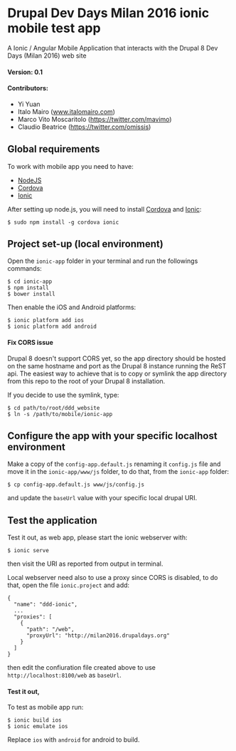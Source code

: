 # Drupal Dev Days Milan 2016 ionic mobile test app

A Ionic / Angular Mobile Application that interacts with the Drupal 8 Dev Days (Milan 2016) web site

#### Version: 0.1

#### Contributors:

 * Yi Yuan
 * Italo Mairo (www.italomairo.com)
 * Marco Vito Moscaritolo (https://twitter.com/mavimo)
 * Claudio Beatrice (https://twitter.com/omissis)

## Global requirements

To work with mobile app you need to have:

 * [NodeJS](https://nodejs.org/en/)
 * [Cordova](https://cordova.apache.org/)
 * [Ionic](http://ionicframework.com/)

After setting up node.js, you will need to install [Cordova](https://cordova.apache.org/) and [Ionic](http://ionicframework.com/):

    $ sudo npm install -g cordova ionic

## Project set-up (local environment)

Open the `ionic-app` folder in your terminal and run the followings commands:

    $ cd ionic-app
    $ npm install
    $ bower install

Then enable the iOS and Android platforms:

    $ ionic platform add ios
    $ ionic platform add android

#### Fix CORS issue

Drupal 8 doesn't support CORS yet, so the app directory should be hosted on the same hostname and port as the Drupal 8 instance running the ReST api. The easiest way to achieve that is to copy or symlink the app directory from this repo to the root of your Drupal 8 installation.

If you decide to use the symlink, type:

    $ cd path/to/root/ddd_website
    $ ln -s /path/to/mobile/ionic-app

## Configure the app with your specific localhost environment

Make a copy of the `config-app.default.js` renaming it `config.js` file and move it in the `ionic-app/www/js` folder, to do that, from the `ionic-app` folder:

    $ cp config-app.default.js www/js/config.js

and update the `baseUrl` value with your specific local drupal URI.

## Test the application

Test it out, as web app, please start the ionic webserver with:

    $ ionic serve

then visit the URI as reported from output in terminal.

Local webserver need also to use a proxy since CORS is disabled, to do that, open the file `ionic.project` and add:

    {
      "name": "ddd-ionic",
      ...
      "proxies": [
        {
          "path": "/web",
          "proxyUrl": "http://milan2016.drupaldays.org"
        }
      ]
    }

then edit the confiuration file created above to use `http://localhost:8100/web` as `baseUrl`.


#### Test it out,

To test as mobile app run:

    $ ionic build ios
    $ ionic emulate ios

Replace `ios` with `android` for android to build.
